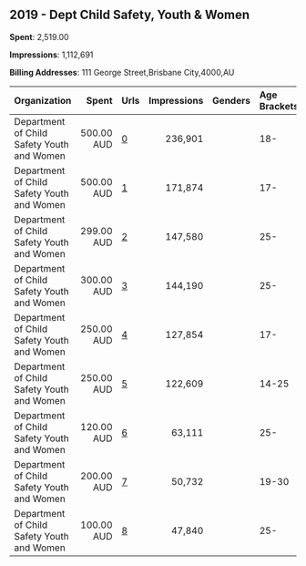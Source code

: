 ## 2019 - Dept Child Safety, Youth & Women 
**Spent**: 2,519.00

**Impressions**: 1,112,691

**Billing Addresses**: 111 George Street,Brisbane City,4000,AU

|Organization|Spent|Urls|Impressions|Genders|Age Brackets|Country Codes|
|:---|---:|:---|---:|:---|:---|:---|
|Department of Child Safety  Youth and Women|500.00 AUD|[0](https://www.snap.com/political-ads/asset/be05dc7b51331b9fd3c9ea40ec9a5f30e31bc02f002d86c8a11d7dacc404c97f?mediaType=mp4)|236,901||18-|australia|
|Department of Child Safety  Youth and Women|500.00 AUD|[1](https://www.snap.com/political-ads/asset/11f0ee8542864b8601056a09b4a4bb80a7d8f5a8bd51f80929d191ecac6f0d6e?mediaType=mp4)|171,874||17-|australia|
|Department of Child Safety  Youth and Women|299.00 AUD|[2](https://www.snap.com/political-ads/asset/69926d1841279e0e1ade93f6023c331597473a374bb9b74792afea67004465d5?mediaType=mp4)|147,580||25-|australia|
|Department of Child Safety  Youth and Women|300.00 AUD|[3](https://www.snap.com/political-ads/asset/f81976c4ebd8d1cda03a8a6e59b3d96b584124c6e728e408cc2355fab11cb621?mediaType=mp4)|144,190||25-|australia|
|Department of Child Safety  Youth and Women|250.00 AUD|[4](https://www.snap.com/political-ads/asset/87efb2ce684d2c10efc7c1e882245d0e1afcfd30d90695761f92df7f5f19e4d5?mediaType=mp4)|127,854||17-|australia|
|Department of Child Safety  Youth and Women|250.00 AUD|[5](https://www.snap.com/political-ads/asset/77636d83538a5b034a929f4339a71779b257aade87ed9041ab32c15e3d2cf0b8?mediaType=jpg)|122,609||14-25|australia|
|Department of Child Safety  Youth and Women|120.00 AUD|[6](https://www.snap.com/political-ads/asset/e536ee4f6b55eea6d494caacee21d02c9e187b7a34546dfc11e155ebd39a4ed5?mediaType=mp4)|63,111||25-|australia|
|Department of Child Safety  Youth and Women|200.00 AUD|[7](https://www.snap.com/political-ads/asset/1cf06141ac6ca0a18fc1776f7a5b160b452b372ae5b74fb2c1c7723368a4102a?mediaType=mp4)|50,732||19-30|australia|
|Department of Child Safety  Youth and Women|100.00 AUD|[8](https://www.snap.com/political-ads/asset/602ff9be3b3fe31ec996dce8437a0df5bc53dadb4c1ee35621ed3540d5e35e93?mediaType=mp4)|47,840||25-|australia|
